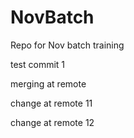 # NovBatch
Repo for Nov batch training

test commit 1

merging at remote

change at remote 11

change at remote 12
